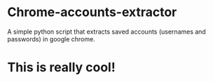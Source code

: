 # Chrome-accounts-extractor
A simple python script that extracts saved accounts (usernames and passwords) in google chrome.


# This is really cool!
